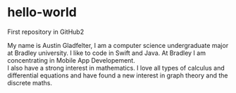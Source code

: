 # hello-world
First repository in GitHub2


My name is Austin Gladfelter, I am a computer science undergraduate major at Bradley university.
I like to code in Swift and Java.  At Bradley I am concentrating in Mobile App Developement.  
I also have a strong interest in mathematics. I love all types of calculus and differential equations and have found 
a new interest in graph theory and the discrete maths.

